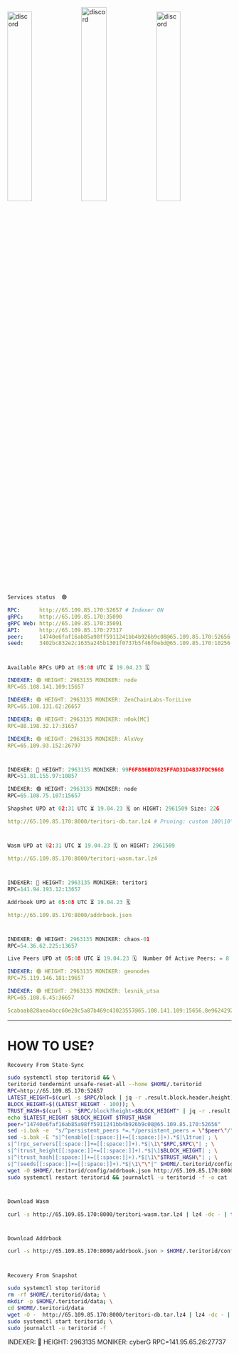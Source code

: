 [<img src='https://user-images.githubusercontent.com/83868103/215836529-812ac1b8-029f-4f5d-bb72-8539c308b0f4.png' alt='discord'  width='33%'>](https://github.com/romanv1812/Teritori/blob/main/data/mainnet_guide.md)[<img src='https://user-images.githubusercontent.com/83868103/215836572-1ace2f52-bfa5-452a-a9bd-1382169bc8f2.png' alt='discord'  width='33.39%'>](https://restake.app/teritori/torivaloper1qy38xmcrnht0kt5c5fryvl8llrpdwer6atxj5u/stake)[<img src='https://user-images.githubusercontent.com/83868103/215836599-cb1990d2-2e43-4fc2-898a-c373bcb64677.png' alt='discord'  width='33%'>](https://restake.app/teritori/torivaloper1qy38xmcrnht0kt5c5fryvl8llrpdwer6atxj5u/stake)
```python
Services status  🟢
```
```YAML
RPC:      http://65.109.85.170:52657 # Indexer ON
gRPC:     http://65.109.85.170:35090
gRPC Web: http://65.109.85.170:35091
API:      http://65.109.85.170:27317
peer:     14740e6faf16ab85a98ff5911241bb4b926b9c08@65.109.85.170:52656
seed:     3402bc832e2c1635a245b1301f0737b5f46f0ebd@65.109.85.170:10256
```
#
```python
Available RPCs UPD at 05:08 UTC ⏳ 19.04.23 🗓️ 
```
```YAML
INDEXER: 🟢 HEIGHT: 2963135 MONIKER: node
RPC=65.108.141.109:15657

INDEXER: 🟢 HEIGHT: 2963135 MONIKER: ZenChainLabs-ToriLive
RPC=65.108.131.62:26657

INDEXER: 🟢 HEIGHT: 2963135 MONIKER: n0ok[MC]
RPC=88.198.32.17:31657

INDEXER: 🟢 HEIGHT: 2963135 MONIKER: AlxVoy
RPC=65.109.93.152:26797

```
#
```python
INDEXER: 🔴 HEIGHT: 2963135 MONIKER: 99F6F886BD7825FFAD31D4B37FDC9668
RPC=51.81.155.97:10857

INDEXER: 🟢 HEIGHT: 2963135 MONIKER: node
RPC=65.108.75.107:15657

Shapshot UPD at 02:31 UTC ⏳ 19.04.23 🗓️ on HIGHT: 2961509 Size: 22G
```
```YAML
http://65.109.85.170:8000/teritori-db.tar.lz4 # Pruning: custom 100\10\100 Indexer kv
```
#
```python
Wasm UPD at 02:31 UTC ⏳ 19.04.23 🗓️ on HIGHT: 2961509
```
```YAML
http://65.109.85.170:8000/teritori-wasm.tar.lz4
```
#
```python
INDEXER: 🔴 HEIGHT: 2963135 MONIKER: teritori
RPC=141.94.193.12:13657

Addrbook UPD at 05:08 UTC ⏳ 19.04.23 🗓️ 
```
```YAML
http://65.109.85.170:8000/addrbook.json
```
#
```python
INDEXER: 🟢 HEIGHT: 2963135 MONIKER: chaos-01
RPC=54.36.62.225:13657

Live Peers UPD at 05:08 UTC ⏳ 19.04.23 🗓️  Number Of Active Peers: = 8
```
```YAML
INDEXER: 🟢 HEIGHT: 2963135 MONIKER: geonodes
RPC=75.119.146.181:19657

INDEXER: 🟢 HEIGHT: 2963135 MONIKER: lesnik_utsa
RPC=65.108.6.45:36657

5cabaab828aea4bcc60e20c5a87b469c43023557@65.108.141.109:15656,8e9624292123624e4eddc3f43189f08a0424127e@65.108.131.62:26656,e3374c3d25a36f06662fa150043e5e6529d11570@88.198.32.17:31656,6ef7a8bc7a3cc0856594f12570e8f2282a099dcf@65.109.93.152:26796,3bd3a20d7c8a26a20927289a7a6bffecf71de53e@51.81.155.97:10856,4cef2b81f82420434c6ce0dc43ca04ad18ef773f@65.108.75.107:15656,317d9a102d4a04337c65571c18df0e98269dce87@141.94.193.12:13656,10a19941e819a9a89873398b1d52794929d245a0@54.36.62.225:13656,16f90d350de14a596ebdc683ce5e703c14e40bb3@75.119.146.181:19656,46b7ae20e3cc4264076a91c3601f3894a021a80d@65.108.6.45:36656
```
---
# HOW TO USE?
```python
Recovery From State-Sync
```
```bash
sudo systemctl stop teritorid && \
teritorid tendermint unsafe-reset-all --home $HOME/.teritorid
RPC=http://65.109.85.170:52657
LATEST_HEIGHT=$(curl -s $RPC/block | jq -r .result.block.header.height); \
BLOCK_HEIGHT=$((LATEST_HEIGHT - 100)); \
TRUST_HASH=$(curl -s "$RPC/block?height=$BLOCK_HEIGHT" | jq -r .result.block_id.hash)
echo $LATEST_HEIGHT $BLOCK_HEIGHT $TRUST_HASH
peer="14740e6faf16ab85a98ff5911241bb4b926b9c08@65.109.85.170:52656"
sed -i.bak -e  "s/^persistent_peers *=.*/persistent_peers = \"$peer\"/" $HOME/.teritorid/config/config.toml
sed -i.bak -E "s|^(enable[[:space:]]+=[[:space:]]+).*$|\1true| ; \
s|^(rpc_servers[[:space:]]+=[[:space:]]+).*$|\1\"$RPC,$RPC\"| ; \
s|^(trust_height[[:space:]]+=[[:space:]]+).*$|\1$BLOCK_HEIGHT| ; \
s|^(trust_hash[[:space:]]+=[[:space:]]+).*$|\1\"$TRUST_HASH\"| ; \
s|^(seeds[[:space:]]+=[[:space:]]+).*$|\1\"\"|" $HOME/.teritorid/config/config.toml
wget -O $HOME/.teritorid/config/addrbook.json http://65.109.85.170:8000/addrbook.json
sudo systemctl restart teritorid && journalctl -u teritorid -f -o cat
```
#
```python
Download Wasm
```
```bash
curl -s http://65.109.85.170:8000/teritori-wasm.tar.lz4 | lz4 -dc - | tar -xf - -C $HOME/.teritorid/data
```
#
```python
Download Addrbook
```
```bash
curl -s http://65.109.85.170:8000/addrbook.json > $HOME/.teritorid/config/addrbook.json
```
#
```python
Recovery From Snapshot
```
```bash
sudo systemctl stop teritorid
rm -rf $HOME/.teritorid/data; \
mkdir -p $HOME/.teritorid/data; \
cd $HOME/.teritorid/data
wget -O -  http://65.109.85.170:8000/teritori-db.tar.lz4 | lz4 -dc - | tar -xf - -C $HOME/.teritorid
sudo systemctl start teritorid; \
sudo journalctl -u teritorid -f
```
INDEXER: 🔴 HEIGHT: 2963135 MONIKER: cyberG
RPC=141.95.65.26:27737

